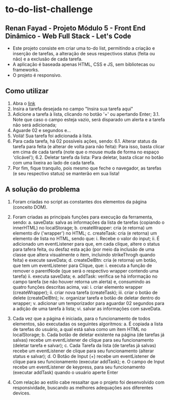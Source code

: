 # to-do-list-challenge

## Renan Fayad - Projeto Módulo 5 - Front End Dinâmico - Web Full Stack - Let's Code
- Este projeto consiste em criar uma to-do list, permitindo a criação e inserção de tarefas, a alteração de seus respectivos status (feita ou não) e a exclusão de cada tarefa.
- A aplicação é baseada apenas HTML, CSS e JS, sem bibliotecas ou frameworks.
- O projeto é responsivo.

## Como utilizar

1. Abra o [link](https://rrfayad.github.io/to-do-list-challenge/index.html#)
2. Insira a tarefa desejada no campo "Insira sua tarefa aqui"
3. Adicione a tarefa à lista, clicando no botão '+' ou apertando Enter;
    3.1. Note que caso o campo esteja vazio, será disparado um alerta e a tarefa não será adicionada;
4. Aguarde 02 e segundos e...
5. Voilá! Sua tarefa foi adicionada à lista.
6. Para cada tarefa, há 02 possíveis ações, sendo:
    6.1. Alterar status da tarefa para feita (e alterar de volta para não feita):
        Para isso, basta clicar em cima de cada tarefa (note que o mouse muda de forma no espaço 'clicável');
    6.2. Deletar tarefa da lista:
        Para deletar, basta clicar no botão com uma lixeira ao lado de cada tarefa.
7. Por fim, fique tranquilo, pois mesmo que feche o navegador, as tarefas (e seu respectivo status) se manterão em sua lista!

## A solução do problema

1. Foram criadas no script as constantes dos elementos da página (conceito DOM).

2. Foram criadas as principais funções para execução da ferramenta, sendo:
    a. saveData: salva as informações da lista de tarefas (copiando o innerHTML) no localStorage;
    b. createWrapper: cria (e retorna) um elemento div ('wrapper') no HTML;
    c. createTask: cria (e retorna) um elemento de lista no HTML, sendo que:
        i. Recebe o valor do input;
        ii. É adicionado um eventListener para que, em cada clique, altere o status para tafera feita, ou desfaz esta ação (por meio da inclusão de uma classe que altera visualmente o item, incluindo strikeThrogh quando feita) e execute saveData;
    d. createDelBtn: cria (e retorna) um botão, que tem um eventListener para Clique, que:
        i. executa a função de remover o parentNode (que será o respectivo wrapper contendo uma tarefa)
        ii. executa saveData;
    e. addTask: verifica se há informação no campo tarefa (se não houver retorna um alerta) e, consumindo as quatro funções descritas acima, vai:
        i. criar elemento wrapper (createWrapper);
        ii. criar nova tarefa (createTask);
        iii. criar o botão de delete (createDelBtn);
        iv. organizar tarefa e botão de deletar dentro do wrapper;
        v. adicionar um temporizador para aguardar 02 segundos para a adição de uma tarefa à lista;
        vi. salvar as informações com saveData.

3. Cada vez que a página é iniciada, para o funcionamento de todos elementos, são executadas os seguintes algoritmos:
    a. É copiada a lista de tarefas do usuário, a qual está salva como um item HTML no localStorage;
    b. Cada botão de deletar existente na página (de tarefas já salvas) recebe um eventListener de clique para seu funcionamento (deletar tarefa e salvar);
    c. Cada Tarefa da lista (de tarefas já salvas) recebe um eventListener de clique para seu funcionamento (alterar status e salvar);
    d. O Botão de Input (+) recebe um eventListener de clique para seu funcionamento (executar addTask);
    e. O campo de Input recebe um eventListener de keypress, para seu funcionamento (executar addTask) quando o usuário aperte Enter
    
4. Com relação ao estilo cabe ressaltar que o projeto foi desenvolvido com responsividade, buscando as melhores adequações aos diferentes devices.
